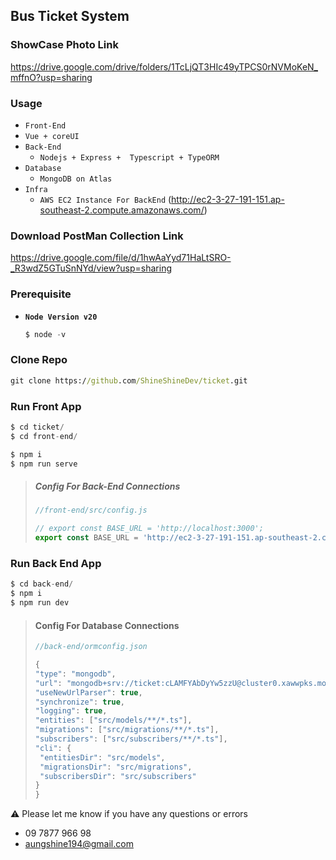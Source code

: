 ## Bus Ticket System 



### ShowCase Photo Link

https://drive.google.com/drive/folders/1TcLjQT3HIc49yTPCS0rNVMoKeN_mffnO?usp=sharing



### Usage

- `Front-End`
- `Vue + coreUI`
- `Back-End`
  - `Nodejs + Express +  Typescript + TypeORM`
- `Database`
  - `MongoDB on Atlas`
- `Infra`
  - `AWS EC2 Instance For BackEnd` (http://ec2-3-27-191-151.ap-southeast-2.compute.amazonaws.com/)



### Download PostMan Collection Link

https://drive.google.com/file/d/1hwAaYyd71HaLtSRO-_R3wdZ5GTuSnNYd/view?usp=sharing



### Prerequisite

- **`Node Version v20`**

  ```js
  $ node -v
  ```



### Clone Repo

```cmd
git clone https://github.com/ShineShineDev/ticket.git
```



### Run Front App

```js
$ cd ticket/
$ cd front-end/

$ npm i    
$ npm run serve
```

> ##### Config For Back-End Connections
>
> ```js
> //front-end/src/config.js
> 
> // export const BASE_URL = 'http://localhost:3000';
> export const BASE_URL = 'http://ec2-3-27-191-151.ap-southeast-2.compute.amazonaws.com';
> ```



### Run Back End App

```js
$ cd back-end/
$ npm i    
$ npm run dev
```

> #### Config For Database Connections
>
> ```js
> //back-end/ormconfig.json
> 
> {
> "type": "mongodb",
> "url": "mongodb+srv://ticket:cLAMFYAbDyYw5zzU@cluster0.xawwpks.mongodb.net/ticket?retryWrites=true&w=majority",
> "useNewUrlParser": true,
> "synchronize": true,
> "logging": true,
> "entities": ["src/models/**/*.ts"],
> "migrations": ["src/migrations/**/*.ts"],
> "subscribers": ["src/subscribers/**/*.ts"],
> "cli": {
>  "entitiesDir": "src/models",
>  "migrationsDir": "src/migrations",
>  "subscribersDir": "src/subscribers"
> }
> }
> ```
>
> 



:warning: Please let me know if you have any questions or errors

 -	 09 7877 966 98
 -	aungshine194@gmail.com







